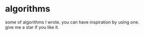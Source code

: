 # algorithms
some of algorithms I wrote. you can have inspiration by using one.
<br>give me a star if you like it.

